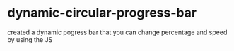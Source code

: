 # dynamic-circular-progress-bar
created a dynamic pogress bar that you can change percentage and speed by using the JS
